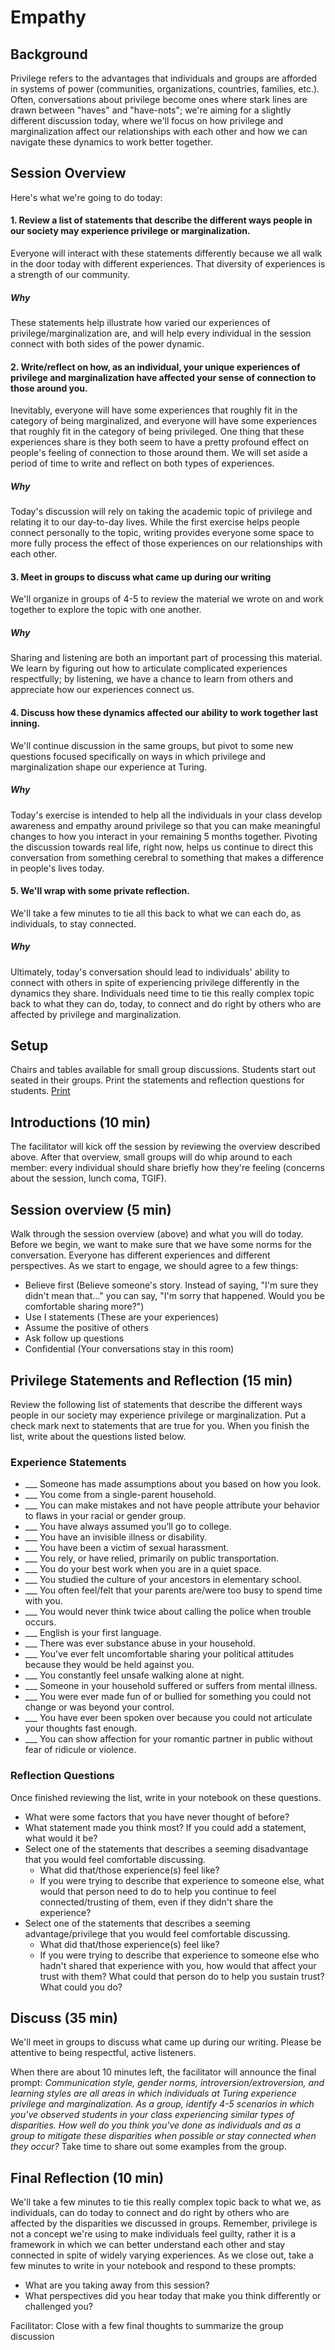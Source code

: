 # Empathy

## Background

Privilege refers to the advantages that individuals and groups are afforded in systems of power (communities, organizations, countries, families, etc.). Often, conversations about privilege become ones where stark lines are drawn between "haves" and "have-nots"; we're aiming for a slightly different discussion today, where we'll focus on how privilege and marginalization affect our relationships with each other and how we can navigate these dynamics to work better together.


## Session Overview

Here's what we're going to do today:

#### 1. Review a list of statements that describe the different ways people in our society may experience privilege or marginalization.

Everyone will interact with these statements differently because we all walk in the door today with different experiences. That diversity of experiences is a strength of our community.

##### Why

These statements help illustrate how varied our experiences of privilege/marginalization are, and will help every individual in the session connect with both sides of the power dynamic.


#### 2. Write/reflect on how, as an individual, your unique experiences of privilege and marginalization have affected your sense of connection to those around you.

Inevitably, everyone will have some experiences that roughly fit in the category of being marginalized, and everyone will have some experiences that roughly fit in the category of being privileged. One thing that these experiences share is they both seem to have a pretty profound effect on people's feeling of connection to those around them. We will set aside a period of time to write and reflect on both types of experiences.

##### Why

Today's discussion will rely on taking the academic topic of privilege and relating it to our day-to-day lives. While the first exercise helps people connect personally to the topic, writing provides everyone some space to more fully process the effect of those experiences on our relationships with each other.


#### 3. Meet in groups to discuss what came up during our writing

We'll organize in groups of 4-5 to review the material we wrote on and work together to explore the topic with one another.

##### Why

Sharing and listening are both an important part of processing this material. We learn by figuring out how to articulate complicated experiences respectfully; by listening, we have a chance to learn from others and appreciate how our experiences connect us.


#### 4. Discuss how these dynamics affected our ability to work together last inning.

We'll continue discussion in the same groups, but pivot to some new questions focused specifically on ways in which privilege and marginalization shape our experience at Turing.

##### Why

Today's exercise is intended to help all the individuals in your class develop awareness and empathy around privilege so that you can make meaningful changes to how you interact in your remaining 5 months together. Pivoting the discussion towards real life, right now, helps us continue to direct this conversation from something cerebral to something that makes a difference in people's lives today.


#### 5. We'll wrap with some private reflection.

We'll take a few minutes to tie all this back to what we can each do, as individuals, to stay connected.

##### Why

Ultimately, today's conversation should lead to individuals' ability to connect with others in spite of experiencing privilege differently in the dynamics they share. Individuals need time to tie this really complex topic back to what they can do, today, to connect and do right by others who are affected by privilege and marginalization.


## Setup

Chairs and tables available for small group discussions. Students start out seated in their groups.  Print the statements and reflection questions for students. [Print](https://docs.google.com/document/d/13rXmM8pduOoASfqxxg9n_JEvwfnDWG4YHlOUUxpH71U/edit?usp=sharing)


## Introductions (10 min)

The facilitator will kick off the session by reviewing the overview described above. After that overview, small groups will do whip around to each member: every individual should share briefly how they're feeling (concerns about the session, lunch coma, TGIF).

## Session overview (5 min)
Walk through the session overview (above) and what you will do today. Before we begin, we want to make sure that we have some norms for the conversation.  Everyone has different experiences and different perspectives.  As we start to engage, we should agree to a few things:

  * Believe first (Believe someone's story.  Instead of saying, "I'm sure they didn't mean that..." you can say, "I'm sorry that happened.  Would you be comfortable sharing more?")
  * Use I statements (These are your experiences)
  * Assume the positive of others
  * Ask follow up questions
  * Confidential (Your conversations stay in this room)

## Privilege Statements and Reflection (15 min)

Review the following list of statements that describe the different ways people in our society may experience privilege or marginalization. Put a check mark next to statements that are true for you. When you finish the list, write about the questions listed below.

### Experience Statements

*   ___ Someone has made assumptions about you based on how you look.
*   ___ You come from a single-parent household.
*   ___ You can make mistakes and not have people attribute your behavior to flaws in your racial or gender group.
*   ___ You have always assumed you’ll go to college.
*   ___ You have an invisible illness or disability.
*   ___ You have been a victim of sexual harassment.
*   ___ You rely, or have relied, primarily on public transportation.
*   ___ You do your best work when you are in a quiet space.
*   ___ You studied the culture of your ancestors in elementary school.
*   ___ You often feel/felt that your parents are/were too busy to spend time with you.
*   ___ You would never think twice about calling the police when trouble occurs.
*   ___ English is your first language.
*   ___ There was ever substance abuse in your household.
*   ___ You've ever felt uncomfortable sharing your political attitudes because they would be held against you.
*   ___ You constantly feel unsafe walking alone at night.
*   ___ Someone in your household suffered or suffers from mental illness.
*   ___ You were ever made fun of or bullied for something you could not change or was beyond your control.
*   ___ You have ever been spoken over because you could not articulate your thoughts fast enough.
*   ___ You can show affection for your romantic partner in public without fear of ridicule or violence.

<!-- *   ___ You are right-handed.
*   ___ You have a physically visible disability.
*   ___ You have an invisible illness or disability.

*   ___ English is your first language.

*   ___ One or both of your parents have a college degree.
*   ___ Your family owns a computer.
*   ___ You have been able to play a significant role in a project or activity because of a talent you gained previously.
*   ___ You ever had to skip a meal or were hungry because there was not enough money to buy food.
*   ___ You were ever accepted for something you applied to because of your association with a friend or family member.
*   ___ Your family has health insurance.
*   ___ There was ever substance abuse in your household.
*   ___ You come from a single-parent household.
*   ___ Someone in your household suffered or suffers from mental illness.
*   ___ You have always assumed you’ll go to college.
*   ___ You have more than fifty books in your household.
*   ___ Your parents have told you that you can be anything you want to be.

*   ___ You feel good about how your identities are portrayed by the media.
*   ___ You can find Band-Aids at mainstream stores designed to blend in with or match your skin tone.
*   ___ You have attended previous schools with people you felt were like yourself
*   ___ You studied the culture of your ancestors in elementary school.
*   ___ You were ever made fun of or bullied for something you could not change or was beyond your control.
*   ___ Your family has ever left your homeland or entered another country not of your own free will.
*   ___ You would never think twice about calling the police when trouble occurs.
*   ___ You were ever discouraged from an activity because of race, class, ethnicity, gender, disability, or sexual orientation.
*   ___ You ever tried to change your appearance, mannerisms, or behavior to fit in more.
*   ___ You have ever been profiled by someone else using stereotypes.
*   ___ Someone has spoken for you when you did not want them to do so.
*   ___ You were uncomfortable about a joke related to your race, religion, ethnicity, gender, disability, or sexual orientation but felt unsafe to confront the situation.
*   ___ You are never asked to speak on behalf of a group of people who share an identity with you.
*   ___ You can make mistakes and not have people attribute your behavior to flaws in your racial or gender group.

*   ___ You rely, or have relied, primarily on public transportation.
*   ___ You constantly feel unsafe walking alone at night.
*   ___ You live in an area with crime and drug activity.
*   ___ Your household employs help as servants, gardeners, etc.

*   ___ You are able to move through the world without fear of sexual assault.
*   ___ You can show affection for your romantic partner in public without fear of ridicule or violence.
*   ___ You have been a victim of sexual harassment.

*   ___ You have ever been spoken over because you could not articulate your thoughts fast enough.
*   ___ You do your best work when you are in a quiet space.
*   ___ You feel respected for your academic performance.
*   ___ You have difficulty learning without visuals.

 -->

### Reflection Questions

Once finished reviewing the list, write in your notebook on these questions.

*   What were some factors that you have never thought of before?
*   What statement made you think most? If you could add a statement, what would it be?
*   Select one of the statements that describes a seeming disadvantage that you would feel comfortable discussing.  
    *   What did that/those experience(s) feel like?
    *   If you were trying to describe that experience to someone else, what would that person need to do to help you continue to feel connected/trusting of them, even if they didn't share the experience?
*   Select one of the statements that describes a seeming advantage/privilege that you would feel comfortable discussing.  
    *   What did that/those experience(s) feel like?
    *   If you were trying to describe that experience to someone else who hadn't shared that experience with you, how would that affect your trust with them? What could that person do to help you sustain trust? What could you do?


## Discuss (35 min)

We'll meet in groups to discuss what came up during our writing. Please be attentive to being respectful, active listeners.

When there are about 10 minutes left, the facilitator will announce the final prompt: _Communication style, gender norms, introversion/extroversion, and learning styles are all areas in which individuals at Turing experience privilege and marginalization. As a group, identify 4-5 scenarios in which you've observed students in your class experiencing similar types of disparities. How well do you think you've done as individuals and as a group to mitigate these disparities when possible or stay connected when they occur?_  Take time to share out some examples from the group.

## Final Reflection (10 min)

We'll take a few minutes to tie this really complex topic back to what we, as individuals, can do today to connect and do right by others who are affected by the disparities we discussed in groups. Remember, privilege is not a concept we're using to make individuals feel guilty, rather it is a framework in which we can better understand each other and stay connected in spite of widely varying experiences.  As we close out, take a few minutes to write in your notebook and respond to these prompts:
 
  * What are you taking away from this session?
  * What perspectives did you hear today that make you think differently or challenged you?
 
 Facilitator:  Close with a few final thoughts to summarize the group discussion
